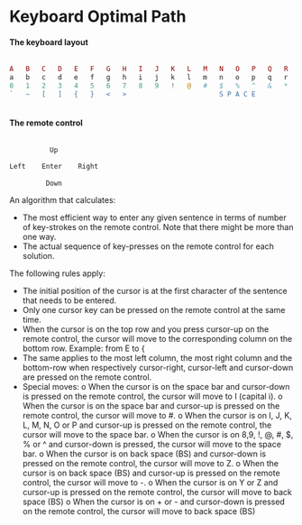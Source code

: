 Keyboard Optimal Path
=====================

#### The keyboard layout

```php

A	B	C	D	E	F	G	H	I	J	K	L	M	N	O	P	Q	R	S	T	U	V	W	X	Y	Z
a	b	c	d	e	f	g	h	i	j	k	l	m	n	o	p	q	r	s	t	u	v	w	x	y	z
0	1	2	3	4	5	6	7	8	9	!	@	#	$	%	^	&	*	(	)	?	/	|	\	+	-
`	~	[	]	{	}	<	>	             		S P A C E 	     			.	,	;	:	‘	“	_	=	BS
	
```



#### The remote control

```php

          Up

Left    Enter    Right
   
         Down

```

An algorithm that calculates:

- The most efficient way to enter any given sentence in terms of number of key-strokes on the remote control. Note that there might be more than one way.
- The actual sequence of key-presses on the remote control for each solution.

The following rules apply:

-	The initial position of the cursor is at the first character of the sentence that needs to be entered.
-	Only one cursor key can be pressed on the remote control at the same time.
-	When the cursor is on the top row and you press cursor-up on the remote control, the cursor will move to the corresponding column on the bottom row. Example: from E to {
-	The same applies to the most left column, the most right column and the bottom-row when respectively cursor-right, cursor-left and cursor-down are pressed on the remote control.
-	Special moves:
  o	When the cursor is on the space bar and cursor-down is pressed on the remote control, the cursor will move to I (capital i).
  o	When the cursor is on the space bar and cursor-up is pressed on the remote control, the cursor will move to #.
  o	When the cursor is on I, J, K, L, M, N, O or P and cursor-up is pressed on the remote control, the cursor will move to the space bar.
  o	When the cursor is on 8,9, !, @, #, $, % or ^ and cursor-down is pressed, the cursor will move to the space bar.
  o	When the cursor is on back space (BS) and cursor-down is pressed on the remote control, the cursor will move to Z. 
  o	When the cursor is on back space (BS) and cursor-up is pressed on the remote control, the cursor will move to -. 
  o	When the cursor is on Y or Z and cursor-up is pressed on the remote control, the cursor will move to back space (BS)
  o	When the cursor is on + or - and cursor-down is pressed on the remote control, the cursor will move to back space (BS)
